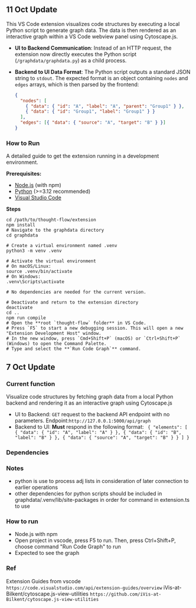 ## 11 Oct Update

This VS Code extension visualizes code structures by executing a local Python script to generate graph data. The data is then rendered as an interactive graph within a VS Code webview panel using Cytoscape.js.

- **UI to Backend Communication**:
  Instead of an HTTP request, the extension now directly executes the Python script (`/graphdata/graphdata.py`) as a child process.

- **Backend to UI Data Format**:
  The Python script outputs a standard JSON string to `stdout`. The expected format is an object containing `nodes` and `edges` arrays, which is then parsed by the frontend:
  ```json
  {
    "nodes": [
      { "data": { "id": "A", "label": "A", "parent": "Group1" } },
      { "data": { "id": "Group1", "label": "Group1" } }
    ],
    "edges": [{ "data": { "source": "A", "target": "B" } }]
  }
  ```

### How to Run

A detailed guide to get the extension running in a development environment.

**Prerequisites:**

- [Node.js](https://nodejs.org/) (with npm)
- [Python](https://www.python.org/) (>=3.12 recommended)
- [Visual Studio Code](https://code.visualstudio.com/)

**Steps**

```
cd /path/to/thought-flow/extension
npm install
# Navigate to the graphdata directory
cd graphdata

# Create a virtual environment named .venv
python3 -m venv .venv

# Activate the virtual environment
# On macOS/Linux:
source .venv/bin/activate
# On Windows:
.venv\Scripts\activate

# No dependencies are needed for the current version.

# Deactivate and return to the extension directory
deactivate
cd ..
npm run compile
# Open the **root `thought-flow` folder** in VS Code.
# Press `F5` to start a new debugging session. This will open a new "Extension Development Host" window.
# In the new window, press `Cmd+Shift+P` (macOS) or `Ctrl+Shift+P` (Windows) to open the Command Palette.
# Type and select the **`Run Code Graph`** command.
```

## 7 Oct Update

### Current function

Visualize code structures by fetching graph data from a local Python backend and rendering it as an interactive graph using Cytoscape.js

- UI to Backend:
  `GET` request to the backend API endpoint with no parameters.
  Endpoint:`http://127.0.0.1:5000/api/graph`
- Backend to UI:
  **Must** respond in the following format:
  ` { "elements": [ { "data": { "id": "A", "label": "A" } }, { "data": { "id": "B", "label": "B" } }, { "data": { "source": "A", "target": "B" } } ] }`

### Dependencies

### Notes

- python is use to process adj lists in consideration of later connection to earlier operations
- other dependencies for python scripts should be included in graphdata/.venv/lib/site-packages in order for command in extension.ts to use

### How to run

- Node.js with npm
- Open project in vscode, press F5 to run. Then, press Ctrl+Shift+P, choose command "Run Code Graph" to run
- Expected to see the graph

### Ref

Extension Guides from vscode
`https://code.visualstudio.com/api/extension-guides/overview`
iVis-at-Bilkent/cytoscape.js-view-utilities
`https://github.com/iVis-at-Bilkent/cytoscape.js-view-utilities`
